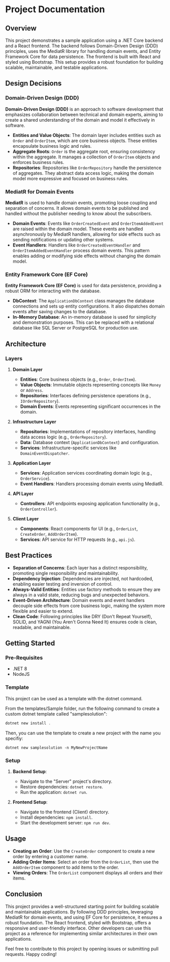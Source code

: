 # Project Documentation

## Overview
This project demonstrates a sample application using a .NET Core backend and a React frontend. The backend follows Domain-Driven Design (DDD) principles, uses the MediatR library for handling domain events, and Entity Framework Core for data persistence. The frontend is built with React and styled using Bootstrap. This setup provides a robust foundation for building scalable, maintainable, and testable applications.

## Design Decisions

### Domain-Driven Design (DDD)
**Domain-Driven Design (DDD)** is an approach to software development that emphasizes collaboration between technical and domain experts, aiming to create a shared understanding of the domain and model it effectively in software.

- **Entities and Value Objects**: The domain layer includes entities such as `Order` and `OrderItem`, which are core business objects. These entities encapsulate business logic and rules.
- **Aggregate Roots**: `Order` is the aggregate root, ensuring consistency within the aggregate. It manages a collection of `OrderItem` objects and enforces business rules.
- **Repositories**: Repositories like `OrderRepository` handle the persistence of aggregates. They abstract data access logic, making the domain model more expressive and focused on business rules.

### MediatR for Domain Events
**MediatR** is used to handle domain events, promoting loose coupling and separation of concerns. It allows domain events to be published and handled without the publisher needing to know about the subscribers.

- **Domain Events**: Events like `OrderCreatedEvent` and `OrderItemAddedEvent` are raised within the domain model. These events are handled asynchronously by MediatR handlers, allowing for side effects such as sending notifications or updating other systems.
- **Event Handlers**: Handlers like `OrderCreatedEventHandler` and `OrderItemAddedEventHandler` process domain events. This pattern enables adding or modifying side effects without changing the domain model.

### Entity Framework Core (EF Core)
**Entity Framework Core (EF Core)** is used for data persistence, providing a robust ORM for interacting with the database.

- **DbContext**: The `ApplicationDbContext` class manages the database connections and sets up entity configurations. It also dispatches domain events after saving changes to the database.
- **In-Memory Database**: An in-memory database is used for simplicity and demonstration purposes. This can be replaced with a relational database like SQL Server or PostgreSQL for production use.

## Architecture

### Layers

1. **Domain Layer**
   - **Entities**: Core business objects (e.g., `Order`, `OrderItem`).
   - **Value Objects**: Immutable objects representing concepts like `Money` or `Address`.
   - **Repositories**: Interfaces defining persistence operations (e.g., `IOrderRepository`).
   - **Domain Events**: Events representing significant occurrences in the domain.

2. **Infrastructure Layer**
   - **Repositories**: Implementations of repository interfaces, handling data access logic (e.g., `OrderRepository`).
   - **Data**: Database context (`ApplicationDbContext`) and configuration.
   - **Services**: Infrastructure-specific services like `DomainEventDispatcher`.

3. **Application Layer**
   - **Services**: Application services coordinating domain logic (e.g., `OrderService`).
   - **Event Handlers**: Handlers processing domain events using MediatR.

4. **API Layer**
   - **Controllers**: API endpoints exposing application functionality (e.g., `OrderController`).

5. **Client Layer**
   - **Components**: React components for UI (e.g., `OrderList`, `CreateOrder`, `AddOrderItem`).
   - **Services**: API service for HTTP requests (e.g., `api.js`).

## Best Practices

- **Separation of Concerns**: Each layer has a distinct responsibility, promoting single responsibility and maintainability.
- **Dependency Injection**: Dependencies are injected, not hardcoded, enabling easier testing and inversion of control.
- **Always-Valid Entities**: Entities use factory methods to ensure they are always in a valid state, reducing bugs and unexpected behaviors.
- **Event-Driven Architecture**: Domain events and event handlers decouple side effects from core business logic, making the system more flexible and easier to extend.
- **Clean Code**: Following principles like DRY (Don't Repeat Yourself), SOLID, and YAGNI (You Aren't Gonna Need It) ensures code is clean, readable, and maintainable.

## Getting Started

### Pre-Requisites
- .NET 8
- NodeJS

### Template
This project can be used as a template with the dotnet command. 

From the templates/Sample folder, run the following command to create a custom dotnet template called "samplesolution":

``` powershell
dotnet new install .
```

Then, you can use the template to create a new project with the name you specifiy:

```
dotnet new samplesolution -n MyNewProjectName
```

### Setup

1. **Backend Setup**:
   - Navigate to the "Server" project's directory.
   - Restore dependencies: `dotnet restore`.
   - Run the application: `dotnet run`.

2. **Frontend Setup**:
   - Navigate to the frontend (Client) directory.
   - Install dependencies: `npm install`.
   - Start the development server: `npm run dev`.

## Usage

- **Creating an Order**: Use the `CreateOrder` component to create a new order by entering a customer name.
- **Adding Order Items**: Select an order from the `OrderList`, then use the `AddOrderItem` component to add items to the order.
- **Viewing Orders**: The `OrderList` component displays all orders and their items.

## Conclusion

This project provides a well-structured starting point for building scalable and maintainable applications. By following DDD principles, leveraging MediatR for domain events, and using EF Core for persistence, it ensures a robust foundation. The React frontend, styled with Bootstrap, offers a responsive and user-friendly interface. Other developers can use this project as a reference for implementing similar architectures in their own applications.

Feel free to contribute to this project by opening issues or submitting pull requests. Happy coding!

